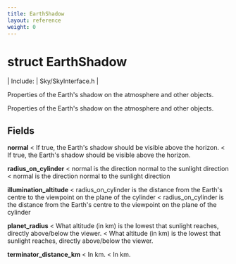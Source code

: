 ```yaml
---
title: EarthShadow
layout: reference
weight: 0
---
```

struct EarthShadow
===

| Include: | Sky/SkyInterface.h |

Properties of the Earth's shadow on the atmosphere and other objects.



Properties of the Earth's shadow on the atmosphere and other objects.
  


Fields
---

**normal** < If true, the Earth's shadow should be visible above the horizon. < If true, the Earth's shadow should be visible above the horizon.

**radius_on_cylinder** < normal is the direction normal to the sunlight direction < normal is the direction normal to the sunlight direction

**illumination_altitude** < radius_on_cylinder is the distance from the Earth's centre to the viewpoint on the plane of the cylinder < radius_on_cylinder is the distance from the Earth's centre to the viewpoint on the plane of the cylinder

**planet_radius** < What altitude (in km) is the lowest that sunlight reaches, directly above/below the viewer. < What altitude (in km) is the lowest that sunlight reaches, directly above/below the viewer.

**terminator_distance_km** < In km. < In km.
